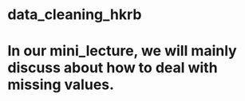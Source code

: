 # data_cleaning_hkrb
# In our mini_lecture, we will mainly discuss about how to deal with missing values.
